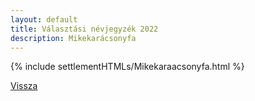 ```yaml
---
layout: default
title: Választási névjegyzék 2022
description: Mikekarácsonyfa
---
```


{% include settlementHTMLs/Mikekaraacsonyfa.html %}

[Vissza](../)